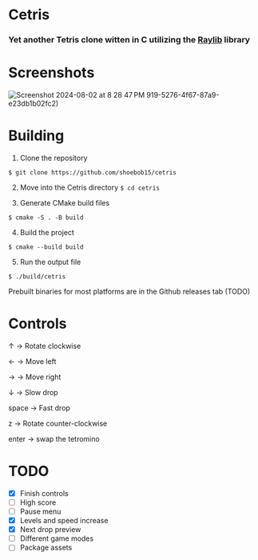 # Cetris
### Yet another Tetris clone witten in C utilizing the [Raylib](https://github.com/raysan5/raylib) library

# Screenshots
![Screenshot 2024-08-02 at 8 28 47 PM](https://github.com/user-attachments/assets/c4570293-c76b-4f0b-9adb-57b7ffbae843)
919-5276-4f67-87a9-e23db1b02fc2)

# Building
1. Clone the repository

```$ git clone https://github.com/shoebob15/cetris```

2. Move into the Cetris directory
```$ cd cetris```

4. Generate CMake build files

```$ cmake -S . -B build```

4. Build the project

```$ cmake --build build```

5. Run the output file

```$ ./build/cetris```

Prebuilt binaries for most platforms are in the Github releases tab (TODO)

# Controls
↑ -> Rotate clockwise

← -> Move left

→ -> Move right

↓ -> Slow drop

space -> Fast drop

z -> Rotate counter-clockwise

enter -> swap the tetromino


# TODO
- [x] Finish controls
- [ ] High score
- [ ] Pause menu
- [x] Levels and speed increase
- [x] Next drop preview
- [ ] Different game modes
- [ ] Package assets
